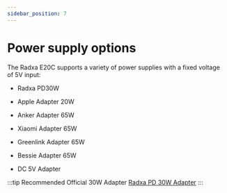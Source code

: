 ```yaml
---
sidebar_position: 7
---
```


# Power supply options

The Radxa E20C supports a variety of power supplies with a fixed voltage of 5V input:

- Radxa PD30W

- Apple Adapter 20W

- Anker Adapter 65W

- Xiaomi Adapter 65W

- Greenlink Adapter 65W

- Bessie Adapter 65W

- DC 5V Adapter

:::tip
Recommended Official 30W Adapter [Radxa PD 30W Adapter](/accessories/pd_30w)
:::
